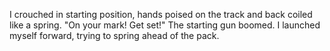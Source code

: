 I crouched in starting position, hands poised on the track and back coiled like a spring. "On your mark! Get set!" The starting gun boomed. I launched myself forward, trying to spring ahead of the pack.